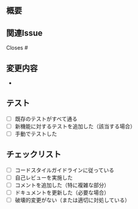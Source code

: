 ## 概要
<!-- このPRで何を実装/修正したか簡潔に説明してください -->

## 関連Issue
<!-- Closes #番号 の形式で記載すると、PRマージ時に自動的にissueがクローズされます -->
Closes #

## 変更内容
<!-- 主な変更点を箇条書きで記載してください -->
- 

## テスト
<!-- どのようにテストしたか記載してください -->
- [ ] 既存のテストがすべて通る
- [ ] 新機能に対するテストを追加した（該当する場合）
- [ ] 手動でテストした

## チェックリスト
- [ ] コードスタイルガイドラインに従っている
- [ ] 自己レビューを実施した
- [ ] コメントを追加した（特に複雑な部分）
- [ ] ドキュメントを更新した（必要な場合）
- [ ] 破壊的変更がない（または適切に対処している）